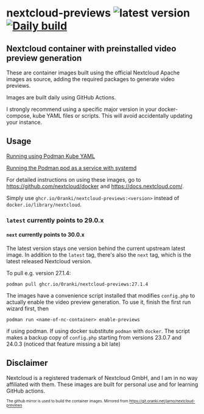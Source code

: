 # nextcloud-previews ![`latest` version](https://img.shields.io/github/v/tag/0ranki/nextcloud-previews) [![Daily build](https://github.com/0ranki/nextcloud-previews/actions/workflows/current.yml/badge.svg)](https://github.com/0ranki/nextcloud-previews/actions/workflows/current.yml)

## Nextcloud container with preinstalled video preview generation

These are container images built using the official Nextcloud Apache images as
source, adding the required packages to generate video previews.

Images are built daily using GitHub Actions.

I strongly recommend using a specific major version in your docker-compose, kube YAML files or scripts. This will avoid accidentally updating your instance.

## Usage

[Running using Podman Kube YAML](PODMAN.md)

[Running the Podman pod as a service with systemd](SYSTEMD.md)

For detailed instructions on using these images, go to https://github.com/nextcloud/docker
and https://docs.nextcloud.com/.

Simply use `ghcr.io/0ranki/nextcloud-previews:<version>`
instead of `docker.io/library/nextcloud`.

### `latest` currently points to 29.0.x
#### `next` currently points to 30.0.x

The latest version stays one version behind the current upstream latest image.
In addition to the `latest` tag, there's also the `next` tag, which is the latest released
Nextcloud version.

To pull e.g. version 27.1.4:
```
podman pull ghcr.io/0ranki/nextcloud-previews:27.1.4
```

The images have a convenience script installed that modifies `config.php` to actually
enable the video preview generation. To use it, finish the first run wizard first, then
```
podman run <name-of-nc-container> enable-previews
```
if using podman. If using docker substitute `podman` with `docker`. The script makes
a backup copy of `config.php` starting from versions 23.0.7 and 24.0.3 (noticed that
feature missing a bit late)
## Disclaimer
Nextcloud is a registered trademark of Nextcloud GmbH, and I am in no way affiliated
with them. These images are built for personal use and for learning GitHub actions.

<sup><sub>The github mirror is used to build the container images.
Mirrored from https://git.oranki.net/jarno/nextcloud-previews</sub></sup>
